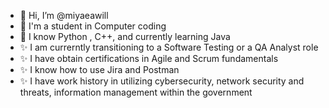 - 👋 Hi, I’m @miyaeawill
- 👀 I'm a student in Computer coding
- 🌱 I know Python , C++, and currently learning Java
- ✨ I am currerntly transitioning to a Software Testing or a QA Analyst role
- ✨ I have obtain certifications in Agile and Scrum fundamentals
- ✨ I know how to use Jira and Postman
- ✨ I have work history in utilizing cybersecurity, network security and threats, information management within the government

<!---
miyaeawill/miyaeawill is a ✨ special ✨ repository because its `README.md` (this file) appears on your GitHub profile.
You can click the Preview link to take a look at your changes.
--->
